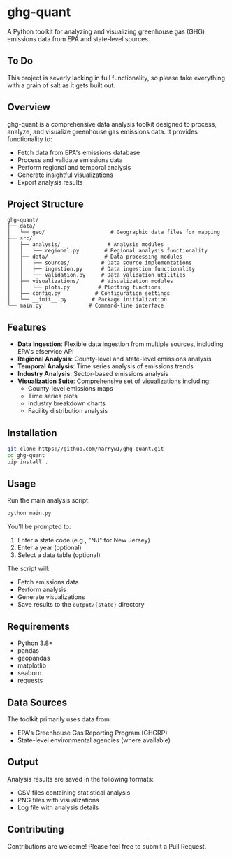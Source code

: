 # ghg-quant

A Python toolkit for analyzing and visualizing greenhouse gas (GHG) emissions data from EPA and state-level sources.

## To Do

This project is severly lacking in full functionality, so please take everything with a grain of salt as it gets built out.

## Overview

ghg-quant is a comprehensive data analysis toolkit designed to process, analyze, and visualize greenhouse gas emissions data. It provides functionality to:

- Fetch data from EPA's emissions database
- Process and validate emissions data
- Perform regional and temporal analysis
- Generate insightful visualizations
- Export analysis results

## Project Structure

```
ghg-quant/
├── data/
│   └── geo/                     # Geographic data files for mapping
├── src/
│   ├── analysis/               # Analysis modules
│   │   └── regional.py        # Regional analysis functionality
│   ├── data/                  # Data processing modules
│   │   ├── sources/          # Data source implementations
│   │   ├── ingestion.py      # Data ingestion functionality
│   │   └── validation.py     # Data validation utilities
│   ├── visualizations/       # Visualization modules
│   │   └── plots.py         # Plotting functions
│   ├── config.py           # Configuration settings
│   └── __init__.py        # Package initialization
└── main.py               # Command-line interface
```

## Features

- **Data Ingestion**: Flexible data ingestion from multiple sources, including EPA's efservice API
- **Regional Analysis**: County-level and state-level emissions analysis
- **Temporal Analysis**: Time series analysis of emissions trends
- **Industry Analysis**: Sector-based emissions analysis
- **Visualization Suite**: Comprehensive set of visualizations including:
  - County-level emissions maps
  - Time series plots
  - Industry breakdown charts
  - Facility distribution analysis

## Installation

```bash
git clone https://github.com/harryw1/ghg-quant.git
cd ghg-quant
pip install .
```

## Usage

Run the main analysis script:

```bash
python main.py
```

You'll be prompted to:
1. Enter a state code (e.g., "NJ" for New Jersey)
2. Enter a year (optional)
3. Select a data table (optional)

The script will:
- Fetch emissions data
- Perform analysis
- Generate visualizations
- Save results to the `output/{state}` directory

## Requirements

- Python 3.8+
- pandas
- geopandas
- matplotlib
- seaborn
- requests

## Data Sources

The toolkit primarily uses data from:
- EPA's Greenhouse Gas Reporting Program (GHGRP)
- State-level environmental agencies (where available)

## Output

Analysis results are saved in the following formats:
- CSV files containing statistical analysis
- PNG files with visualizations
- Log file with analysis details

## Contributing

Contributions are welcome! Please feel free to submit a Pull Request.
